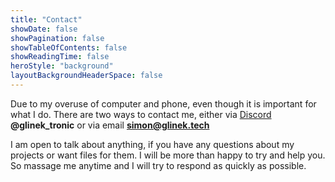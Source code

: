 ```yaml
---
title: "Contact"
showDate: false
showPagination: false
showTableOfContents: false
showReadingTime: false
heroStyle: "background"
layoutBackgroundHeaderSpace: false
---
```

Due to my overuse of computer and phone, even though it is important for what I do. There are two ways to contact me, either via [Discord](https://discord.com/) **@glinek_tronic** or via email **simon@glinek.tech**

I am open to talk about anything, if you have any questions about my projects or want files for them. I will be more than happy to try and help you. So massage me anytime and I will try to respond as quickly as possible.
